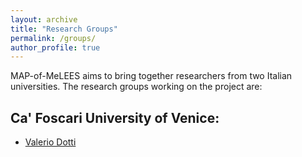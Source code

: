 ```yaml
---
layout: archive
title: "Research Groups"
permalink: /groups/
author_profile: true
---
```


MAP-of-MeLEES aims to bring together researchers from two Italian universities. The research groups working on the project are:

## Ca' Foscari University of Venice:

* [Valerio Dotti](https://valeriodotti.github.io)

